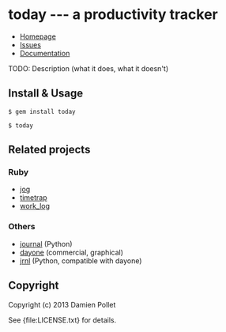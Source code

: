 # today --- a productivity tracker

* [Homepage](https://github.com/cdlm/today#readme)
* [Issues](https://github.com/cdlm/today/issues)
* [Documentation](http://rubydoc.info/gems/today/frames)

TODO: Description (what it does, what it doesn't)

## Install & Usage

    $ gem install today

    $ today

## Related projects

### Ruby

- [jog](https://github.com/tysontate/jog)
- [timetrap](https://github.com/samg/timetrap)
- [work_log](https://github.com/fabrik42/work_log)

### Others

- [journal](https://github.com/askedrelic/journal) (Python)
- [dayone](http://dayoneapp.com/tools/) (commercial, graphical)
- [jrnl](https://github.com/maebert/jrnl) (Python, compatible with dayone)

## Copyright

Copyright (c) 2013 Damien Pollet

See {file:LICENSE.txt} for details.
